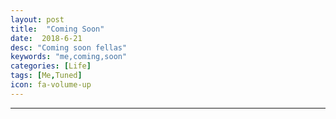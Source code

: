 ```yaml
---
layout: post
title:  "Coming Soon"
date:  2018-6-21
desc: "Coming soon fellas"
keywords: "me,coming,soon"
categories: [Life]
tags: [Me,Tuned]
icon: fa-volume-up
---
```



---
